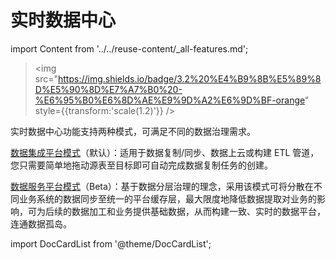 # 实时数据中心
import Content from '../../reuse-content/_all-features.md';

<Content />

> <img src="https://img.shields.io/badge/3.2%20%E4%B9%8B%E5%89%8D%E5%90%8D%E7%A7%B0%20-%E6%95%B0%E6%8D%AE%E9%9D%A2%E6%9D%BF-orange" style={{transform:'scale(1.2)'}} />

实时数据中心功能支持两种模式，可满足不同的数据治理需求。

[数据集成平台模式](etl-mode)（默认）：适用于数据复制/同步、数据上云或构建 ETL 管道，您只需要简单地拖动源表至目标即可自动完成数据复制任务的创建。

[数据服务平台模式](daas-mode)（Beta）：基于数据分层治理的理念，采用该模式可将分散在不同业务系统的数据同步至统一的平台缓存层，最大限度地降低数据提取对业务的影响，可为后续的数据加工和业务提供基础数据，从而构建一致、实时的数据平台，连通数据孤岛。

import DocCardList from '@theme/DocCardList';

<DocCardList />